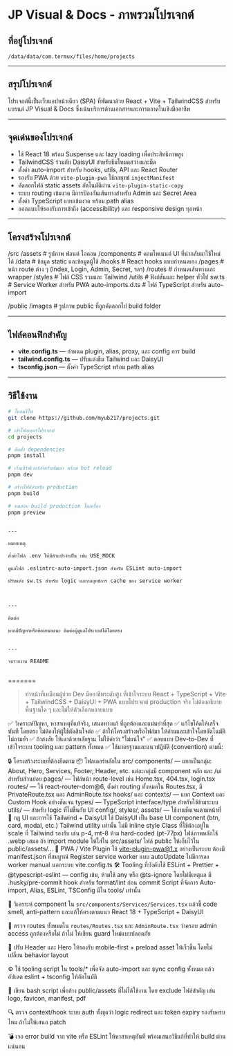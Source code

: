 # JP Visual & Docs - ภาพรวมโปรเจกต์

## ที่อยู่โปรเจกต์

`/data/data/com.termux/files/home/projects`

---

## สรุปโปรเจกต์

โปรเจกต์นี้เป็นเว็บแอปหน้าเดียว (SPA) ที่พัฒนาด้วย React + Vite + TailwindCSS สำหรับแบรนด์ JP Visual & Docs ซึ่งเน้นบริการด้านเอกสารและการตลาดในเชิงมืออาชีพ

---

## จุดเด่นของโปรเจกต์

- ใช้ React 18 พร้อม Suspense และ lazy loading เพื่อประสิทธิภาพสูง
- TailwindCSS ร่วมกับ DaisyUI สำหรับธีมโหมดสว่างและมืด
- ตั้งค่า auto-import สำหรับ hooks, utils, API และ React Router
- รองรับ PWA ด้วย `vite-plugin-pwa` ใช้กลยุทธ์ `injectManifest`
- คัดลอกไฟล์ static assets อัตโนมัติผ่าน `vite-plugin-static-copy`
- ระบบ routing เข้มงวด มีการป้องกันเส้นทางสำหรับ Admin และ Secret Area
- ตั้งค่า TypeScript แบบเข้มงวด พร้อม path alias
- ออกแบบให้รองรับการเข้าถึง (accessibility) และ responsive design ทุกหน้า

---

## โครงสร้างโปรเจกต์

/src /assets # รูปภาพ ฟอนต์ ไอคอน /components # คอมโพเนนต์ UI ที่นำกลับมาใช้ใหม่ได้ /data # ข้อมูล static และข้อมูลผู้ใช้ /hooks # React hooks แบบกำหนดเอง /pages # หน้า route ต่าง ๆ (Index, Login, Admin, Secret, ฯลฯ) /routes # กำหนดเส้นทางและ wrapper /styles # ไฟล์ CSS รวมและ Tailwind /utils # ฟังก์ชันและ helper ทั่วไป sw.ts # Service Worker สำหรับ PWA auto-imports.d.ts # ไฟล์ TypeScript สำหรับ auto-import

/public /images # รูปภาพ public ที่ถูกคัดลอกไป build folder

---

## ไฟล์คอนฟิกสำคัญ

- **vite.config.ts** — กำหนด plugin, alias, proxy, และ config การ build
- **tailwind.config.ts** — ปรับแต่งธีม Tailwind และ DaisyUI
- **tsconfig.json** — ตั้งค่า TypeScript พร้อม path alias

---

## วิธีใช้งาน

```bash
# โคลนรีโพ
git clone https://github.com/myub217/projects.git

# เข้าโฟลเดอร์โปรเจกต์
cd projects

# ติดตั้ง dependencies
pnpm install

# เริ่มเซิร์ฟเวอร์สำหรับพัฒนา พร้อม hot reload
pnpm dev

# สร้างไฟล์สำหรับ production
pnpm build

# ทดสอบ build production ในเครื่อง
pnpm preview


---

หมายเหตุ

ตั้งค่าไฟล์ .env ให้มีตัวแปรจำเป็น เช่น USE_MOCK

ดูแลไฟล์ .eslintrc-auto-import.json สำหรับ ESLint auto-import

ปรับแต่ง sw.ts สำหรับ logic และกลยุทธ์การ cache ของ service worker



---

ติดต่อ

หากมีปัญหาหรือข้อเสนอแนะ ติดต่อผู้ดูแลโปรเจกต์ได้โดยตรง


---

จบรายงาน README



```
=======
> ทำหน้าที่เหมือนผู้ช่วย Dev มืออาชีพระดับสูง ที่เข้าใจระบบ React + TypeScript + Vite + TailwindCSS + DaisyUI + PWA แบบโปรเจกต์ production จริง ไม่ต้องอธิบายพื้นฐานใด ๆ และไม่ให้ตัวเลือกหลายแบบ

✅ วิเคราะห์ปัญหา, หาสาเหตุที่แท้จริง, เสนอทางแก้ ที่ถูกต้องและแม่นยำที่สุด ✅ แก้ไขโค้ดให้เสร็จทันที โดยตรง ไม่ต้องให้ผู้ใช้ตัดสินใจต่อ ✅ ถ้าให้โครงสร้างหรือไฟล์มา ให้อ่านและเข้าใจโดยอัตโนมัติ ไม่ถามย้ำ ✅ ถ้าสงสัย ให้เดาด้วยหลักฐาน ไม่ใช้คำว่า “ไม่แน่ใจ” ✅ ตอบแบบ Dev-to-Dev ที่เข้าใจระบบ tooling และ pattern ทั้งหมด ✅ ใช้มาตรฐานและแนวปฏิบัติ (convention) ตามนี้:

🔒 โครงสร้างระบบที่ต้องยึดตาม
📦 โฟลเดอร์หลักใน src/
components/ — แยกเป็นกลุ่ม: About, Hero, Services, Footer, Header, etc.
แต่ละกลุ่มมี component หลัก และ /ui สำหรับส่วนย่อย
pages/ — ไฟล์หน้า route-level เช่น Home.tsx, 404.tsx, login.tsx
routes/ — ใช้ react-router-dom@6, ตั้งค่า routing ทั้งหมดใน Routes.tsx, มี PrivateRoute.tsx และ AdminRoute.tsx
hooks/ และ contexts/ — แยก Context และ Custom Hook อย่างชัดเจน
types/ — TypeScript interface/type สำหรับใช้ข้ามระบบ
utils/ — สำหรับ logic ที่ไม่ขึ้นกับ UI
config/, styles/, assets/ — ใช้งานชัดเจนตามหน้าที่
🎨 กฎ UI และการใช้ Tailwind + DaisyUI
ใช้ DaisyUI เป็น base UI component (btn, card, modal, etc.)
Tailwind utility เท่านั้น ไม่มี inline style
Class ที่ใช้ต้องอยู่ใน scale ที่ Tailwind รองรับ เช่น p-4, mt-8 ห้าม hard-coded (pt-77px)
ไฟล์ภาพหลักใช้ .webp เสมอ ถ้า import module ให้ใส่ใน src/assets/
ไฟล์ public ให้เก็บไว้ใน public/assets/...
🔐 PWA / Vite Plugin
ใช้ vite-plugin-pwa@1.x อย่างเป็นระบบ
ต้องมี manifest.json ที่สมบูรณ์
Register service worker แบบ autoUpdate
ไม่มีการลง worker manual นอกระบบ vite.config.ts
🛠️ Tooling ที่บังคับใช้
ESLint + Prettier + @typescript-eslint — config เข้ม, ห้ามใช้ any หรือ @ts-ignore โดยไม่มีเหตุผล
มี .husky/pre-commit hook สำหรับ format/lint ก่อน commit
Script ที่จัดการ Auto-import, Alias, ESLint, TSConfig มีใน tools/ เท่านั้น

🧠 วิเคราะห์ component ใน `src/components/Services/Services.tsx` แล้วชี้ code smell, anti-pattern และแก้ให้ตรงตามแนว React 18 + TypeScript + DaisyUI

🚧 ตรวจ routes ทั้งหมดใน `routes/Routes.tsx` และ `AdminRoute.tsx` ว่าครอบ admin access ถูกต้องหรือไม่ ถ้าไม่ ให้เขียน guard ใหม่แบบปลอดภัย

🔧 ปรับ Header และ Hero ให้รองรับ mobile-first + preload asset ให้เร็วขึ้น โดยไม่เปลี่ยน behavior layout

⚙️ ใช้ tooling script ใน tools/\* เพื่อจัด auto-import และ sync config ทั้งหมด แล้วอัปเดต eslint + tsconfig ให้อัตโนมัติ

🧹 เขียน bash script เพื่อล้าง public/assets ที่ไม่ได้ใช้งาน โดย exclude ไฟล์สำคัญ เช่น logo, favicon, manifest, pdf

🔍 ตรวจ context/hook ระบบ auth ทั้งชุดว่า logic redirect และ token expiry รองรับครบไหม ถ้าไม่ให้เสนอ patch

💣 เจอ error build จาก vite หรือ ESLint ให้หาสาเหตุทันที พร้อมเสนอวิธีแก้ที่ทำให้ build ผ่านแน่นอน
